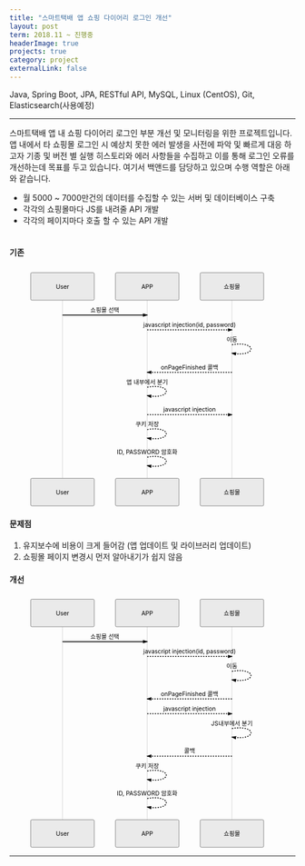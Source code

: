 ```yaml
---
title: "스마트택배 앱 쇼핑 다이어리 로그인 개선"
layout: post
term: 2018.11 ~ 진행중
headerImage: true
projects: true
category: project
externalLink: false
---
```


Java, Spring Boot, JPA, RESTful API, MySQL, Linux (CentOS), Git, Elasticsearch(사용예정)

---

스마트택배 앱 내 쇼핑 다이어리 로그인 부분 개선 및 모니터링을 위한 프로젝트입니다.
앱 내에서 타 쇼핑몰 로그인 시 예상치 못한 에러 발생을 사전에 파악 및 빠르게 대응 하고자 기종 및 버전 별 실행 히스토리와 에러 사항들을 수집하고 이를 통해 로그인 오류를 개선하는데 목표를 두고 있습니다.
여기서 백앤드를 담당하고 있으며 수행 역할은 아래와 같습니다.
- 월 5000 ~ 7000만건의 데이터를 수집할 수 있는 서버 및 데이터베이스 구축
- 각각의 쇼핑몰마다 JS를 내려줄 API 개발
- 각각의 페이지마다 호출 할 수 있는 API 개발
<br><br>
<h4 id="기존">기존</h4>
<div class="mermaid"><svg xmlns="http://www.w3.org/2000/svg" id="mermaid-svg-IvuIJ8xgIUt444RG" height="100%" width="100%" style="max-width:675px;" viewBox="-50 -10 675 561"><g></g><g><line id="actor117" x1="75" y1="5" x2="75" y2="550" class="actor-line" stroke-width="0.5px" stroke="#999"></line><rect x="0" y="0" fill="#eaeaea" stroke="#666" width="150" height="65" rx="3" ry="3" class="actor"></rect><text x="75" y="32.5" dominant-baseline="central" alignment-baseline="central" class="actor" style="text-anchor: middle;"><tspan x="75" dy="0">User</tspan></text></g><g><line id="actor118" x1="275" y1="5" x2="275" y2="550" class="actor-line" stroke-width="0.5px" stroke="#999"></line><rect x="200" y="0" fill="#eaeaea" stroke="#666" width="150" height="65" rx="3" ry="3" class="actor"></rect><text x="275" y="32.5" dominant-baseline="central" alignment-baseline="central" class="actor" style="text-anchor: middle;"><tspan x="275" dy="0">APP</tspan></text></g><g><line id="actor119" x1="475" y1="5" x2="475" y2="550" class="actor-line" stroke-width="0.5px" stroke="#999"></line><rect x="400" y="0" fill="#eaeaea" stroke="#666" width="150" height="65" rx="3" ry="3" class="actor"></rect><text x="475" y="32.5" dominant-baseline="central" alignment-baseline="central" class="actor" style="text-anchor: middle;"><tspan x="475" dy="0">쇼핑몰</tspan></text></g><defs><marker id="arrowhead" refX="5" refY="2" markerWidth="6" markerHeight="4" orient="auto"><path d="M 0,0 V 4 L6,2 Z"></path></marker></defs><defs><marker id="crosshead" markerWidth="15" markerHeight="8" orient="auto" refX="16" refY="4"><path fill="black" stroke="#000000" stroke-width="1px" d="M 9,2 V 6 L16,4 Z" style="stroke-dasharray: 0, 0;"></path><path fill="none" stroke="#000000" stroke-width="1px" d="M 0,1 L 6,7 M 6,1 L 0,7" style="stroke-dasharray: 0, 0;"></path></marker></defs><g><text x="175" y="93" class="messageText" style="text-anchor: middle;">쇼핑몰 선택</text><line x1="75" y1="100" x2="275" y2="100" class="messageLine0" stroke-width="2" stroke="black" marker-end="url(#arrowhead)" style="fill: none;"></line></g><g><text x="375" y="128" class="messageText" style="text-anchor: middle;">javascript injection(id, password)</text><line x1="275" y1="135" x2="475" y2="135" class="messageLine1" stroke-width="2" stroke="black" marker-end="url(#arrowhead)" style="stroke-dasharray: 3, 3; fill: none;"></line></g><g><text x="475" y="163" class="messageText" style="text-anchor: middle;">이동</text><path d="M 475,170 C 535,160 535,200 475,190" class="messageLine1" stroke-width="2" stroke="black" marker-end="url(#arrowhead)" style="stroke-dasharray: 3, 3; fill: none;"></path></g><g><text x="375" y="228" class="messageText" style="text-anchor: middle;">onPageFinished 콜백</text><line x1="475" y1="235" x2="275" y2="235" class="messageLine1" stroke-width="2" stroke="black" marker-end="url(#arrowhead)" style="stroke-dasharray: 3, 3; fill: none;"></line></g><g><text x="275" y="263" class="messageText" style="text-anchor: middle;">앱 내부에서 분기</text><path d="M 275,270 C 335,260 335,300 275,290" class="messageLine1" stroke-width="2" stroke="black" marker-end="url(#arrowhead)" style="stroke-dasharray: 3, 3; fill: none;"></path></g><g><text x="375" y="328" class="messageText" style="text-anchor: middle;">javascript injection</text><line x1="275" y1="335" x2="475" y2="335" class="messageLine1" stroke-width="2" stroke="black" marker-end="url(#arrowhead)" style="stroke-dasharray: 3, 3; fill: none;"></line></g><g><text x="275" y="363" class="messageText" style="text-anchor: middle;">쿠키 저장</text><path d="M 275,370 C 335,360 335,400 275,390" class="messageLine1" stroke-width="2" stroke="black" marker-end="url(#arrowhead)" style="stroke-dasharray: 3, 3; fill: none;"></path></g><g><text x="275" y="428" class="messageText" style="text-anchor: middle;">ID, PASSWORD 암호화</text><path d="M 275,435 C 335,425 335,465 275,455" class="messageLine1" stroke-width="2" stroke="black" marker-end="url(#arrowhead)" style="stroke-dasharray: 3, 3; fill: none;"></path></g><g><rect x="0" y="485" fill="#eaeaea" stroke="#666" width="150" height="65" rx="3" ry="3" class="actor"></rect><text x="75" y="517.5" dominant-baseline="central" alignment-baseline="central" class="actor" style="text-anchor: middle;"><tspan x="75" dy="0">User</tspan></text></g><g><rect x="200" y="485" fill="#eaeaea" stroke="#666" width="150" height="65" rx="3" ry="3" class="actor"></rect><text x="275" y="517.5" dominant-baseline="central" alignment-baseline="central" class="actor" style="text-anchor: middle;"><tspan x="275" dy="0">APP</tspan></text></g><g><rect x="400" y="485" fill="#eaeaea" stroke="#666" width="150" height="65" rx="3" ry="3" class="actor"></rect><text x="475" y="517.5" dominant-baseline="central" alignment-baseline="central" class="actor" style="text-anchor: middle;"><tspan x="475" dy="0">쇼핑몰</tspan></text></g></svg></div>
<h4 id="문제점">문제점</h4>
<ol>
<li>유지보수에 비용이 크게 들어감 (앱 업데이트 및 라이브러리 업데이트)</li>
<li>쇼핑몰 페이지 변경시 먼저 알아내기가 쉽지 않음</li>
</ol>
<h4 id="개선">개선</h4>
<div class="mermaid"><svg xmlns="http://www.w3.org/2000/svg" id="mermaid-svg-mrsPthKTHXQcEsOL" height="100%" width="100%" style="max-width:675px;" viewBox="-50 -10 675 596"><g></g><g><line id="actor120" x1="75" y1="5" x2="75" y2="585" class="actor-line" stroke-width="0.5px" stroke="#999"></line><rect x="0" y="0" fill="#eaeaea" stroke="#666" width="150" height="65" rx="3" ry="3" class="actor"></rect><text x="75" y="32.5" dominant-baseline="central" alignment-baseline="central" class="actor" style="text-anchor: middle;"><tspan x="75" dy="0">User</tspan></text></g><g><line id="actor121" x1="275" y1="5" x2="275" y2="585" class="actor-line" stroke-width="0.5px" stroke="#999"></line><rect x="200" y="0" fill="#eaeaea" stroke="#666" width="150" height="65" rx="3" ry="3" class="actor"></rect><text x="275" y="32.5" dominant-baseline="central" alignment-baseline="central" class="actor" style="text-anchor: middle;"><tspan x="275" dy="0">APP</tspan></text></g><g><line id="actor122" x1="475" y1="5" x2="475" y2="585" class="actor-line" stroke-width="0.5px" stroke="#999"></line><rect x="400" y="0" fill="#eaeaea" stroke="#666" width="150" height="65" rx="3" ry="3" class="actor"></rect><text x="475" y="32.5" dominant-baseline="central" alignment-baseline="central" class="actor" style="text-anchor: middle;"><tspan x="475" dy="0">쇼핑몰</tspan></text></g><defs><marker id="arrowhead" refX="5" refY="2" markerWidth="6" markerHeight="4" orient="auto"><path d="M 0,0 V 4 L6,2 Z"></path></marker></defs><defs><marker id="crosshead" markerWidth="15" markerHeight="8" orient="auto" refX="16" refY="4"><path fill="black" stroke="#000000" stroke-width="1px" d="M 9,2 V 6 L16,4 Z" style="stroke-dasharray: 0, 0;"></path><path fill="none" stroke="#000000" stroke-width="1px" d="M 0,1 L 6,7 M 6,1 L 0,7" style="stroke-dasharray: 0, 0;"></path></marker></defs><g><text x="175" y="93" class="messageText" style="text-anchor: middle;">쇼핑몰 선택</text><line x1="75" y1="100" x2="275" y2="100" class="messageLine0" stroke-width="2" stroke="black" marker-end="url(#arrowhead)" style="fill: none;"></line></g><g><text x="375" y="128" class="messageText" style="text-anchor: middle;">javascript injection(id, password)</text><line x1="275" y1="135" x2="475" y2="135" class="messageLine1" stroke-width="2" stroke="black" marker-end="url(#arrowhead)" style="stroke-dasharray: 3, 3; fill: none;"></line></g><g><text x="475" y="163" class="messageText" style="text-anchor: middle;">이동</text><path d="M 475,170 C 535,160 535,200 475,190" class="messageLine1" stroke-width="2" stroke="black" marker-end="url(#arrowhead)" style="stroke-dasharray: 3, 3; fill: none;"></path></g><g><text x="375" y="228" class="messageText" style="text-anchor: middle;">onPageFinished 콜백</text><line x1="475" y1="235" x2="275" y2="235" class="messageLine1" stroke-width="2" stroke="black" marker-end="url(#arrowhead)" style="stroke-dasharray: 3, 3; fill: none;"></line></g><g><text x="375" y="263" class="messageText" style="text-anchor: middle;">javascript injection</text><line x1="275" y1="270" x2="475" y2="270" class="messageLine1" stroke-width="2" stroke="black" marker-end="url(#arrowhead)" style="stroke-dasharray: 3, 3; fill: none;"></line></g><g><text x="475" y="298" class="messageText" style="text-anchor: middle;">JS내부에서 분기</text><path d="M 475,305 C 535,295 535,335 475,325" class="messageLine1" stroke-width="2" stroke="black" marker-end="url(#arrowhead)" style="stroke-dasharray: 3, 3; fill: none;"></path></g><g><text x="375" y="363" class="messageText" style="text-anchor: middle;">콜백</text><line x1="475" y1="370" x2="275" y2="370" class="messageLine1" stroke-width="2" stroke="black" marker-end="url(#arrowhead)" style="stroke-dasharray: 3, 3; fill: none;"></line></g><g><text x="275" y="398" class="messageText" style="text-anchor: middle;">쿠키 저장</text><path d="M 275,405 C 335,395 335,435 275,425" class="messageLine1" stroke-width="2" stroke="black" marker-end="url(#arrowhead)" style="stroke-dasharray: 3, 3; fill: none;"></path></g><g><text x="275" y="463" class="messageText" style="text-anchor: middle;">ID, PASSWORD 암호화</text><path d="M 275,470 C 335,460 335,500 275,490" class="messageLine1" stroke-width="2" stroke="black" marker-end="url(#arrowhead)" style="stroke-dasharray: 3, 3; fill: none;"></path></g><g><rect x="0" y="520" fill="#eaeaea" stroke="#666" width="150" height="65" rx="3" ry="3" class="actor"></rect><text x="75" y="552.5" dominant-baseline="central" alignment-baseline="central" class="actor" style="text-anchor: middle;"><tspan x="75" dy="0">User</tspan></text></g><g><rect x="200" y="520" fill="#eaeaea" stroke="#666" width="150" height="65" rx="3" ry="3" class="actor"></rect><text x="275" y="552.5" dominant-baseline="central" alignment-baseline="central" class="actor" style="text-anchor: middle;"><tspan x="275" dy="0">APP</tspan></text></g><g><rect x="400" y="520" fill="#eaeaea" stroke="#666" width="150" height="65" rx="3" ry="3" class="actor"></rect><text x="475" y="552.5" dominant-baseline="central" alignment-baseline="central" class="actor" style="text-anchor: middle;"><tspan x="475" dy="0">쇼핑몰</tspan></text></g></svg></div>


---

<br><br>


